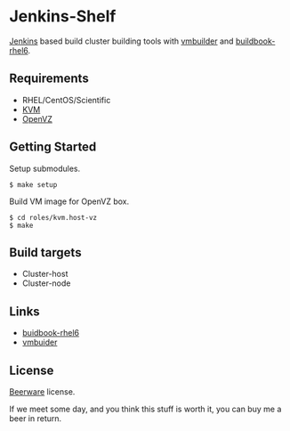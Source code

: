 Jenkins-Shelf
=============

[Jenkins](http://jenkins-ci.org/http://jenkins-ci.org/) based build cluster building tools with [vmbuilder](https://github.com/hansode/vmbuilder) and [buildbook-rhel6](https://github.com/hansode/buildbook-rhel6).

Requirements
------------

+ RHEL/CentOS/Scientific
+ [KVM](http://www.linux-kvm.org/page/Main_Page)
+ [OpenVZ](http://openvz.org/Main_Page)

Getting Started
---------------

Setup submodules.

```
$ make setup
```

Build VM image for OpenVZ box.

```
$ cd roles/kvm.host-vz
$ make
```

Build targets
-------------

+ Cluster-host
+ Cluster-node

Links
-----

+ [buidbook-rhel6](https://github.com/hansode/buildbook-rhel6)
+ [vmbuider](https://github.com/hansode/vmbuilder)

License
-------

[Beerware](http://en.wikipedia.org/wiki/Beerware) license.

If we meet some day, and you think this stuff is worth it, you can buy me a beer in return.
